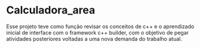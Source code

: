 # Calculadora_area
Esse projeto teve como função revisar os conceitos de c++ e o aprendizado inicial de interface com o framework c++ builder, com o objetivo de pegar atividades posteriores voltadas a uma nova demanda do trabalho atual. 
